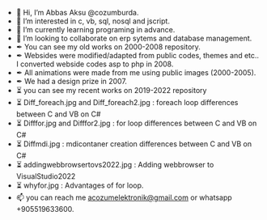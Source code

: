 - 👋 Hi, I’m Abbas Aksu @cozumburda.
- 👀 I’m interested in c, vb, sql, nosql and jscript.
- 🌱 I’m currently learning programing in advance.
- 💞️ I’m looking to collaborate on erp sytems and database management.
- ✒ You can see my old works on 2000-2008 repository. 
- ✒ Websides were modified/adapted from public codes, themes and etc.. I converted webside codes asp to php in 2008.
- ✒ All animations were made from me using public images (2000-2005).
- ✒ We had a design prize in 2007.
- ⏳ you can see my recent works on 2019-2022 repository
- ⏳ Diff_foreach.jpg and Diff_foreach2.jpg : foreach loop differences between C and VB on C#
- ⏳ Difffor.jpg and Difffor2.jpg : for loop differences between C and VB on C#
- ⏳ Diffmdi.jpg : mdicontaner creation differences between C and VB on C#
- ⏳ addingwebbrowsertovs2022.jpg : Adding webbrowser to VisualStudio2022
- ⏳ whyfor.jpg : Advantages of for loop.
- 📫 you can reach me acozumelektronik@gmail.com or whatsapp +905519633600.

<!---
cozumburda/cozumburda is a ✨ special ✨ repository because its `README.md` (this file) appears on your GitHub profile.
You can click the Preview link to take a look at your changes.
--->
